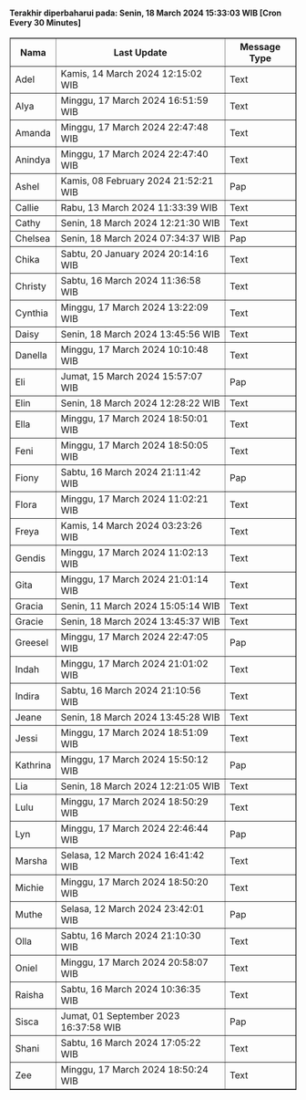 #### Terakhir diperbaharui pada: Senin, 18 March 2024 15:33:03 WIB [Cron Every 30 Minutes]

<table border='1'><tr><th>Nama</th><th>Last Update</th><th>Message Type</th></tr><tr><td>Adel</td><td>Kamis, 14 March 2024 12:15:02 WIB</td><td>Text</td></tr><tr><td>Alya</td><td>Minggu, 17 March 2024 16:51:59 WIB</td><td>Text</td></tr><tr><td>Amanda</td><td>Minggu, 17 March 2024 22:47:48 WIB</td><td>Text</td></tr><tr><td>Anindya</td><td>Minggu, 17 March 2024 22:47:40 WIB</td><td>Text</td></tr><tr><td>Ashel</td><td>Kamis, 08 February 2024 21:52:21 WIB</td><td>Pap</td></tr><tr><td>Callie</td><td>Rabu, 13 March 2024 11:33:39 WIB</td><td>Text</td></tr><tr><td>Cathy</td><td>Senin, 18 March 2024 12:21:30 WIB</td><td>Text</td></tr><tr><td>Chelsea</td><td>Senin, 18 March 2024 07:34:37 WIB</td><td>Pap</td></tr><tr><td>Chika</td><td>Sabtu, 20 January 2024 20:14:16 WIB</td><td>Text</td></tr><tr><td>Christy</td><td>Sabtu, 16 March 2024 11:36:58 WIB</td><td>Text</td></tr><tr><td>Cynthia</td><td>Minggu, 17 March 2024 13:22:09 WIB</td><td>Text</td></tr><tr><td>Daisy</td><td>Senin, 18 March 2024 13:45:56 WIB</td><td>Text</td></tr><tr><td>Danella</td><td>Minggu, 17 March 2024 10:10:48 WIB</td><td>Text</td></tr><tr><td>Eli</td><td>Jumat, 15 March 2024 15:57:07 WIB</td><td>Pap</td></tr><tr><td>Elin</td><td>Senin, 18 March 2024 12:28:22 WIB</td><td>Text</td></tr><tr><td>Ella</td><td>Minggu, 17 March 2024 18:50:01 WIB</td><td>Text</td></tr><tr><td>Feni</td><td>Minggu, 17 March 2024 18:50:05 WIB</td><td>Text</td></tr><tr><td>Fiony</td><td>Sabtu, 16 March 2024 21:11:42 WIB</td><td>Pap</td></tr><tr><td>Flora</td><td>Minggu, 17 March 2024 11:02:21 WIB</td><td>Text</td></tr><tr><td>Freya</td><td>Kamis, 14 March 2024 03:23:26 WIB</td><td>Text</td></tr><tr><td>Gendis</td><td>Minggu, 17 March 2024 11:02:13 WIB</td><td>Text</td></tr><tr><td>Gita</td><td>Minggu, 17 March 2024 21:01:14 WIB</td><td>Text</td></tr><tr><td>Gracia</td><td>Senin, 11 March 2024 15:05:14 WIB</td><td>Text</td></tr><tr><td>Gracie</td><td>Senin, 18 March 2024 13:45:37 WIB</td><td>Text</td></tr><tr><td>Greesel</td><td>Minggu, 17 March 2024 22:47:05 WIB</td><td>Pap</td></tr><tr><td>Indah</td><td>Minggu, 17 March 2024 21:01:02 WIB</td><td>Text</td></tr><tr><td>Indira</td><td>Sabtu, 16 March 2024 21:10:56 WIB</td><td>Text</td></tr><tr><td>Jeane</td><td>Senin, 18 March 2024 13:45:28 WIB</td><td>Text</td></tr><tr><td>Jessi</td><td>Minggu, 17 March 2024 18:51:09 WIB</td><td>Text</td></tr><tr><td>Kathrina</td><td>Minggu, 17 March 2024 15:50:12 WIB</td><td>Pap</td></tr><tr><td>Lia</td><td>Senin, 18 March 2024 12:21:05 WIB</td><td>Text</td></tr><tr><td>Lulu</td><td>Minggu, 17 March 2024 18:50:29 WIB</td><td>Text</td></tr><tr><td>Lyn</td><td>Minggu, 17 March 2024 22:46:44 WIB</td><td>Pap</td></tr><tr><td>Marsha</td><td>Selasa, 12 March 2024 16:41:42 WIB</td><td>Text</td></tr><tr><td>Michie</td><td>Minggu, 17 March 2024 18:50:20 WIB</td><td>Text</td></tr><tr><td>Muthe</td><td>Selasa, 12 March 2024 23:42:01 WIB</td><td>Pap</td></tr><tr><td>Olla</td><td>Sabtu, 16 March 2024 21:10:30 WIB</td><td>Text</td></tr><tr><td>Oniel</td><td>Minggu, 17 March 2024 20:58:07 WIB</td><td>Text</td></tr><tr><td>Raisha</td><td>Sabtu, 16 March 2024 10:36:35 WIB</td><td>Text</td></tr><tr><td>Sisca</td><td>Jumat, 01 September 2023 16:37:58 WIB</td><td>Pap</td></tr><tr><td>Shani</td><td>Sabtu, 16 March 2024 17:05:22 WIB</td><td>Text</td></tr><tr><td>Zee</td><td>Minggu, 17 March 2024 18:50:24 WIB</td><td>Text</td></tr></table>